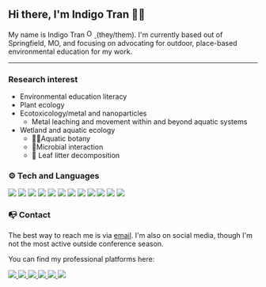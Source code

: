 ## Hi there, I'm Indigo Tran 👋🏽

My name is Indigo Tran <a href="https://orcid.org/0000-0001-9788-8875">
<img alt="ORCID logo" src="https://info.orcid.org/wp-content/uploads/2019/11/orcid_16x16.png" width="16" height="16" />
</a> (they/them). I'm currently based out of Springfield, MO, and focusing on advocating for outdoor, place-based environmental education for my work.

***

### Research interest
* Environmental education literacy
* Plant ecology
* Ecotoxicology/metal and nanoparticles
  - Metal leaching and movement within and beyond aquatic systems
* Wetland and aquatic ecology
  - 🌿🌱Aquatic botany
  - 🦠Microbial interaction
  - 🍂 Leaf litter decomposition

### ⚙ Tech and Languages

<img src= "https://img.shields.io/badge/OS-Windows-informational?style=for-the-badge&logo=windows&logoColor=white&color=748e54" /> <img src= "https://img.shields.io/badge/Code-R-informational?style=for-the-badge&logo=R&logoColor=white&color=748e54" />
<img src= "https://img.shields.io/badge/Code-python-informational?style=for-the-badge&logo=python&logoColor=white&color=748e54" /> <img src= "https://img.shields.io/badge/Code-JMP-informational?style=for-the-badge&logoColor=white&color=748e54"/>
<img src= "https://img.shields.io/badge/Tool-OpenRefine-informational?style=for-the-badge&logoColor=white&color=748e54" /> <img src= "https://img.shields.io/badge/Tool-ImageJ-informational?style=for-the-badge&color=748e54" />
<img src= "https://img.shields.io/badge/Version_Control-Git-informational?style=for-the-badge&logo=git&logoColor=white&color=748e54" /> <img src= "https://img.shields.io/badge/Version_Control-OSF-informational?style=for-the-badge&logoColor=white&color=748e54" />
<img src= "https://img.shields.io/badge/Markup-Markdown-informational?style=for-the-badge&logo=Rstudio&logoColor=white&color=748e54" /> <img src= "https://img.shields.io/badge/Markup-LaTeX-informational?style=for-the-badge&logo=latex&logoColor=white&color=748e54" />
<img src= "https://img.shields.io/badge/Geospatial-ArcGIS-informational?style=for-the-badge&color=748e54" /> <img src= "https://img.shields.io/badge/Geospatial-QGIS-informational?style=for-the-badge&logo=qgis&logoColor=white&color=748e54" />


### 📭 Contact
The best way to reach me is via [email](mailto:trangtran.indigo@gmail.com). I'm also on social media, though I'm not the most active outside conference season.

You can find my professional platforms here:

<a href= "https://twitter.com/IndigoTran?t=P8B4vPXnaWaAnseCi0itwQ&s=09"> 
<img src= "https://img.shields.io/badge/Twitter-@IndigoTran-informational?style=social&logo=twitter&logoColor=blue&color=white" />
</a>

<a href= "https://orcid.org/0000-0001-9788-8875">
<img src= "https://img.shields.io/badge/ORCID--informational?style=social&logo=ORCID&logoColor=green&color=748e54" />
</a>


<a href= "https://github.com/indigotran">
<img src= "https://img.shields.io/badge/GitHub--informational?style=social&logo=github&color=748e54" />
</a>

<a href= "https://osf.io/fne9a/">
<img src= "https://img.shields.io/badge/OSF--informational?style=social&logoColor=green&color=748e54" />
</a>

<a href= "https://www.researchgate.net/profile/Indigo-Tran">
<img src= "https://img.shields.io/badge/ResearchGate--informational?style=social&logo=researchgate&logoColor=748e54?&color=748e54" />
</a>

<a href= "https://www.linkedin.com/in/indigo-tran/">
<img src= "https://img.shields.io/badge/LinkedIn--informational?style=social&logo=linkedin&logoColor=blue&color=748e54" />
</a>

<!-- Resources for making badges: https://shields.io/category/social -->
<!--Resources for badges: https://github.com/alexandresanlim/Badges4-README.md-Profile#-os- -->
